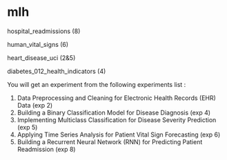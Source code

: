 # mlh

hospital_readmissions (8)

human_vital_signs (6)

heart_disease_uci (2&5)

diabetes_012_health_indicators (4)


You will get an experiment from the following experiments list : 

1. Data Preprocessing and Cleaning for Electronic Health Records (EHR) Data (exp 2)
2. Building a Binary Classification Model for Disease Diagnosis (exp 4)
3. Implementing Multiclass Classification for Disease Severity Prediction (exp 5)
4. Applying Time Series Analysis for Patient Vital Sign Forecasting (exp 6)
5. Building a Recurrent Neural Network (RNN) for Predicting Patient Readmission (exp 8)
